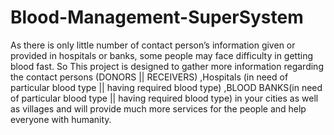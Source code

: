 # Blood-Management-SuperSystem
As there is only little number of contact person’s information given or provided in hospitals or banks, some people may face difficulty in getting blood fast. So This project is designed to gather more information regarding the contact persons (DONORS || RECEIVERS) ,Hospitals (in need of particular blood type || having required blood type) ,BLOOD  BANKS(in need of particular blood type || having required blood type) in your cities as well as villages and  will provide much more services for the people and help everyone with humanity.
